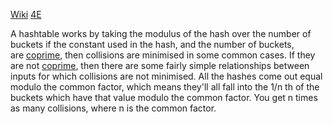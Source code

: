 [Wiki](https://en.wikipedia.org/wiki/Hash_table)
[4E](https://algs4.cs.princeton.edu/34hash/)

A hashtable works by taking the modulus of the hash over the number of buckets
if the constant used in the hash, and the number of buckets, are [coprime](https://math.stackexchange.com/a/64015), then collisions are minimised in some common cases. If they are not [coprime](https://math.stackexchange.com/a/64015), then there are some fairly simple relationships between inputs for which collisions are not minimised. All the hashes come out equal modulo the common factor, which means they'll all fall into the 1/n th of the buckets which have that value modulo the common factor. You get n times as many collisions, where n is the common factor.